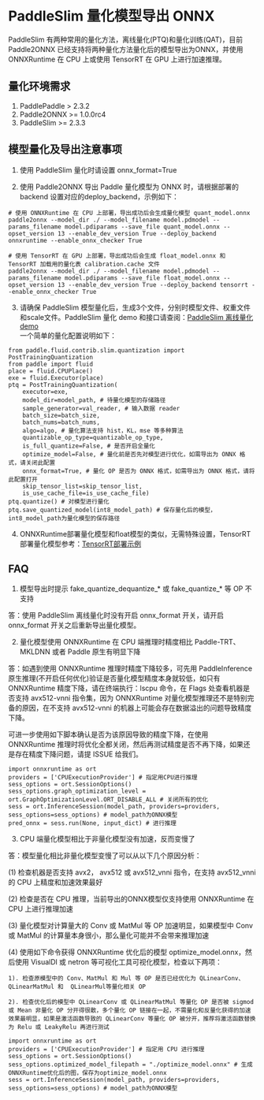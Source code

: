 # PaddleSlim 量化模型导出 ONNX
PaddleSlim 有两种常用的量化方法，离线量化(PTQ)和量化训练(QAT)，目前 Paddle2ONNX 已经支持将两种量化方法量化后的模型导出为ONNX，并使用 ONNXRuntime 在 CPU 上或使用 TensorRT 在 GPU 上进行加速推理。

## 量化环境需求
1. PaddlePaddle > 2.3.2
2. Paddle2ONNX >= 1.0.0rc4
3. PaddleSlim >= 2.3.3

## 模型量化及导出注意事项
1. 使用 PaddleSlim 量化时请设置 onnx_format=True

2. 使用 Paddle2ONNX 导出 Paddle 量化模型为 ONNX 时，请根据部署的 backend 设置对应的deploy_backend，示例如下：

```
# 使用 ONNXRuntime 在 CPU 上部署，导出成功后会生成量化模型 quant_model.onnx
paddle2onnx --model_dir ./ --model_filename model.pdmodel --params_filename model.pdiparams --save_file quant_model.onnx --opset_version 13 --enable_dev_version True --deploy_backend onnxruntime --enable_onnx_checker True

# 使用 TensorRT 在 GPU 上部署，导出成功后会生成 float_model.onnx 和 TensorRT 加载用的量化表 calibration.cache 文件
paddle2onnx --model_dir ./ --model_filename model.pdmodel --params_filename model.pdiparams --save_file float_model.onnx --opset_version 13 --enable_dev_version True --deploy_backend tensorrt --enable_onnx_checker True
```

3. 请确保 PaddleSlim 模型量化后，生成3个文件，分别时模型文件、权重文件和scale文件。PaddleSlim 量化 demo 和接口请查阅：[PaddleSlim 离线量化 demo](https://github.com/PaddlePaddle/PaddleSlim/tree/develop/demo/quant/quant_post)  
一个简单的量化配置说明如下：  

```
from paddle.fluid.contrib.slim.quantization import PostTrainingQuantization
from paddle import fluid
place = fluid.CPUPlace()
exe = fluid.Executor(place)
ptq = PostTrainingQuantization(
    executor=exe,
    model_dir=model_path, # 待量化模型的存储路径
    sample_generator=val_reader, # 输入数据 reader
    batch_size=batch_size,
    batch_nums=batch_nums,
    algo=algo, # 量化算法支持 hist，KL，mse 等多种算法
    quantizable_op_type=quantizable_op_type,
    is_full_quantize=False, # 是否开启全量化
    optimize_model=False, # 量化前是否先对模型进行优化，如需导出为 ONNX 格式，请关闭此配置
    onnx_format=True, # 量化 OP 是否为 ONNX 格式，如需导出为 ONNX 格式，请将此配置打开
    skip_tensor_list=skip_tensor_list,
    is_use_cache_file=is_use_cache_file)
ptq.quantize() # 对模型进行量化
ptq.save_quantized_model(int8_model_path) # 保存量化后的模型，int8_model_path为量化模型的保存路径
```

4. ONNXRuntime部署量化模型和float模型的类似，无需特殊设置，TensorRT部署量化模型参考：[TensorRT部署示例](https://github.com/PaddlePaddle/Paddle2ONNX/tree/model_zoo/hardwares/tensorrt)

## FAQ

1. 模型导出时提示 fake_quantize_dequantize_*  或 fake_quantize_* 等 OP 不支持

答：使用 PaddleSlim 离线量化时没有开启 onnx_format 开关，请开启 onnx_format 开关之后重新导出量化模型。  

2. 量化模型使用 ONNXRuntime 在 CPU 端推理时精度相比 Paddle-TRT、MKLDNN 或者 Paddle 原生有明显下降  

答：如遇到使用 ONNXRuntime 推理时精度下降较多，可先用 PaddleInference 原生推理(不开启任何优化)验证是否量化模型精度本身就较低，如只有 ONNXRuntime 精度下降，请在终端执行：lscpu 命令，在 Flags 处查看机器是否支持 avx512-vnni 指令集，因为 ONNXRuntime 对量化模型推理还不是特别完备的原因，在不支持 avx512-vnni 的机器上可能会存在数据溢出的问题导致精度下降。  

可进一步使用如下脚本确认是否为该原因导致的精度下降，在使用 ONNXRuntime 推理时将优化全都关闭，然后再测试精度是否不再下降，如果还是存在精度下降问题，请提 ISSUE 给我们。

```
import onnxruntime as ort
providers = ['CPUExecutionProvider'] # 指定用CPU进行推理
sess_options = ort.SessionOptions()
sess_options.graph_optimization_level = ort.GraphOptimizationLevel.ORT_DISABLE_ALL # 关闭所有的优化
sess = ort.InferenceSession(model_path, providers=providers, sess_options=sess_options) # model_path为ONNX模型
pred_onnx = sess.run(None, input_dict) # 进行推理
```

3. CPU 端量化模型相比于非量化模型没有加速，反而变慢了  

答：模型量化相比非量化模型变慢了可以从以下几个原因分析：  

(1) 检查机器是否支持 avx2， avx512 或 avx512_vnni 指令，在支持 avx512_vnni 的 CPU 上精度和加速效果最好  

(2) 检查是否在 CPU 推理，当前导出的ONNX模型仅支持使用 ONNXRuntime 在 CPU 上进行推理加速  

(3) 量化模型对计算量大的 Conv 或 MatMul 等 OP 加速明显，如果模型中 Conv 或 MatMul 的计算量本身很小，那么量化可能并不会带来推理加速  

(4) 使用如下命令获得 ONNXRuntime 优化后的模型 optimize_model.onnx，然后使用 VisualDl 或 netron 等可视化工具可视化模型，检查以下两项：  

    1). 检查原模型中的 Conv、MatMul 和 Mul 等 OP 是否已经优化为 QLinearConv、QLinearMatMul 和  QLinearMul等量化相关 OP  

    2). 检查优化后的模型中 QLinearConv 或 QLinearMatMul 等量化 OP 是否被 sigmod 或 Mean 非量化 OP 分开得很散，多个量化 OP 链接在一起，不需量化和反量化获得的加速效果最明显，如果是激活函数导致的 QLinearConv 等量化 OP 被分开，推荐将激活函数替换为 Relu 或 LeakyRelu 再进行测试

```
import onnxruntime as ort
providers = ['CPUExecutionProvider'] # 指定用 CPU 进行推理
sess_options = ort.SessionOptions()
sess_options.optimized_model_filepath = "./optimize_model.onnx" # 生成ONNXRuntime优化后的图，保存为optimize_model.onnx
sess = ort.InferenceSession(model_path, providers=providers, sess_options=sess_options) # model_path为ONNX模型
```
